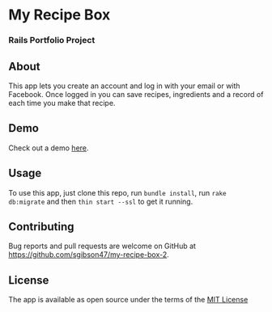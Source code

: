 # My Recipe Box

### Rails Portfolio Project

## About
This app lets you create an account and log in with your email or with Facebook. Once logged in you can save recipes, ingredients and a record of each time you make that recipe.

## Demo

Check out a demo [here](https://www.youtube.com/watch?v=itCo0jRuvMw).

## Usage
To use this app, just clone this repo, run `bundle install`, run `rake db:migrate` and then `thin start --ssl` to get it running.


## Contributing

Bug reports and pull requests are welcome on GitHub at https://github.com/sgibson47/my-recipe-box-2.


## License

The app is available as open source under the terms of the [MIT License](http://opensource.org/licenses/MIT)